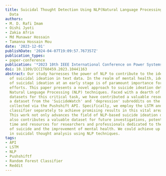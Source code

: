 ```yaml
---
title: Suicidal Thought Detection Using NLP(Natural Language Processing) on Reddit
  Data
authors:
- M. D. Rafi Imam
- Oishi Jyoti
- Zakia Afrin
- Md Munawar Hossain
- Tamanna Hossain Mou
date: '2023-12-01'
publishDate: '2024-04-07T19:09:57.767357Z'
publication_types:
- paper-conference
publication: '*2023 10th IEEE International Conference on Power Systems, ICPS 2023*'
doi: 10.1109/ICCIT60459.2023.10441163
abstract: Our study harnesses the power of NLP to contribute to the identification
  of suicidal ideation in text data. In the realm of mental health, identification
  of suicidal ideation at an early stage is of paramount importance for suicide prevention
  efforts. This paper presents a novel approach to suicide ideation detection using
  Natural Language Processing (NLP) techniques. Faced with a dearth of publicly available
  datasets for this critical task, we have contributed a valuable resource by curating
  a dataset from the 'SuicideWatch' and 'depression' subreddits on the Reddit platform,
  collected via the Pushshift API. Specifically, we employ the LSTM and a Random Forest
  classifier separately to achieve promising results in this vital area of research.
  This work not only advances the field of NLP-based suicide ideation detection but
  also contributes a valuable dataset for future investigations, potentially saving
  time and resources for researchers and professionals dedicated to the prevention
  of suicide and the improvement of mental health. We could achieve up to 93% accuracy
  in suicidal thought analysis using NLP techniques.
tags:
- API
- LSTM
- NLP
- Pushshiftf
- Random Forest Classifier
- Reddit
---
```

